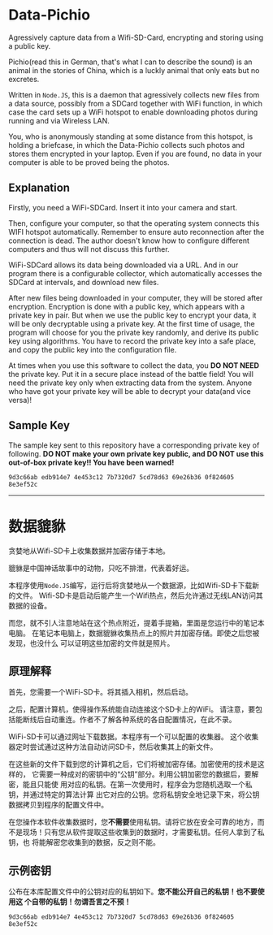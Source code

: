 Data-Pichio
===========

Agressively capture data from a Wifi-SD-Card, encrypting and storing using a
public key.

Pichio(read this in German, that's what I can to describe the sound) is an
animal in the stories of China, which is a luckly animal that only eats but no
excretes.

Written in `Node.JS`, this is a daemon that agressively collects new files from
a data source, possibly from a SDCard together with WiFi function, in which
case the card sets up a WiFi hotspot to enable downloading photos during
running and via Wireless LAN.

You, who is anonymously standing at some distance from this hotspot, is holding
a briefcase, in which the Data-Pichio collects such photos and stores them
encrypted in your laptop. Even if you are found, no data in your computer is
able to be proved being the photos.

Explanation
-----------

Firstly, you need a WiFi-SDCard. Insert it into your camera and start.

Then, configure your computer, so that the operating system connects this
WIFI hotspot automatically. Remember to ensure auto reconnection after the
connection is dead. The author doesn't know how to configure different
computers and thus will not discuss this further.

WiFi-SDCard allows its data being downloaded via a URL. And in our program
there is a configurable collector, which automatically accesses the SDCard
at intervals, and download new files.

After new files being downloaded in your computer, they will be stored after
encryption. Encryption is done with a public key, which appears with a private
key in pair. But when we use the public key to encrypt your data, it will be
only decryptable using a private key. At the first time of usage, the program
will choose for you the private key randomly, and derive its public key using
algorithms. You have to record the private key into a safe place, and copy
the public key into the configuration file.

At times when you use this software to collect the data, you **DO NOT NEED**
the private key. Put it in a secure place instead of the battle field! You
will need the private key only when extracting data from the system. Anyone
who have got your private key will be able to decrypt your data(and vice
versa)!



Sample Key
----------

The sample key sent to this repository have a corresponding private key of
following. **DO NOT make your own private key public, and DO NOT use this
out-of-box private key!! You have been warned!**

    9d3c66ab edb914e7 4e453c12 7b7320d7 5cd78d63 69e26b36 0f824605 8e3ef52c 

------------------------------------------------------------------------------

数据貔貅
========

贪婪地从Wifi-SD卡上收集数据并加密存储于本地。

貔貅是中国神话故事中的动物，只吃不排泄，代表着好运。

本程序使用`Node.JS`编写，运行后将贪婪地从一个数据源，比如Wifi-SD卡下载新的文件。
Wifi-SD卡是启动后能产生一个Wifi热点，然后允许通过无线LAN访问其数据的设备。

而您，就不引人注意地站在这个热点附近，提着手提箱，里面是您运行中的笔记本电脑。
在笔记本电脑上，数据貔貅收集热点上的照片并加密存储。即使之后您被发现，也没什么
可以证明这些加密的文件就是照片。

原理解释
--------

首先，您需要一个WiFi-SD卡。将其插入相机，然后启动。

之后，配置计算机，使得操作系统能自动连接这个SD卡上的WiFi。
请注意，要包括能断线后自动重连。作者不了解各种系统的各自配置情况，在此不录。

WiFi-SD卡可以通过网址下载数据。本程序有一个可以配置的收集器。
这个收集器定时尝试通过这种方法自动访问SD卡，然后收集其上的新文件。

在这些新的文件下载到您的计算机之后，它们将被加密存储。加密使用的技术是这样的，
它需要一种成对的密钥中的“公钥”部分。利用公钥加密您的数据后，要解密，能且只能使
用对应的私钥。在第一次使用时，程序会为您随机选取一个私钥，并通过特定的算法计算
出它对应的公钥。您将私钥安全地记录下来，将公钥数据拷贝到程序的配置文件中。

在您操作本软件收集数据时，您**不需要**使用私钥。请将它放在安全可靠的地方，而
不是现场！只有您从软件提取这些收集到的数据时，才需要私钥。任何人拿到了私钥，也
将能解密您收集到的数据，反之则不能。


示例密钥
--------

公布在本库配置文件中的公钥对应的私钥如下。**您不能公开自己的私钥！也不要使用这
个自带的私钥！勿谓吾言之不预！**

    9d3c66ab edb914e7 4e453c12 7b7320d7 5cd78d63 69e26b36 0f824605 8e3ef52c 
